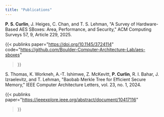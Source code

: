 ```yaml
---
title: "Publications"
---
```


**P. S. Curlin**, J. Heiges, C. Chan, and T. S. Lehman, "A Survey of Hardware-Based AES SBoxes: Area, Performance, and Security," ACM Computing Surveys 57, 9, Article 229, 2025.

{{< publinks
    paper="https://doi.org/10.1145/3724114"
    code="https://github.com/Boulder-Computer-Architecture-Lab/aes-sboxes"
>}}

S. Thomas, K. Workneh, A.-T. Ishimwe, Z. McKevitt, **P. Curlin**, R. I. Bahar, J. Izraelevitz, and T. Lehman, "Baobab Merkle Tree for Efficient Secure Memory," IEEE Computer Architecture Letters, vol. 23, no. 1, 2024.

{{< publinks
    paper="https://ieeexplore.ieee.org/abstract/document/10417116"
>}}
